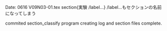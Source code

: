 
Date: 0616
V09N03-01.tex
 section{実験 /label...}
 /label...もセクションの名前になってしまう

commited section_classify program creating log and section files complete.

